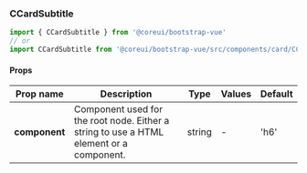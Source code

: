 ### CCardSubtitle

```jsx
import { CCardSubtitle } from '@coreui/bootstrap-vue'
// or
import CCardSubtitle from '@coreui/bootstrap-vue/src/components/card/CCardSubtitle'
```

#### Props

| Prop name     | Description                                                                             | Type   | Values | Default |
| ------------- | --------------------------------------------------------------------------------------- | ------ | ------ | ------- |
| **component** | Component used for the root node. Either a string to use a HTML element or a component. | string | -      | 'h6'    |
